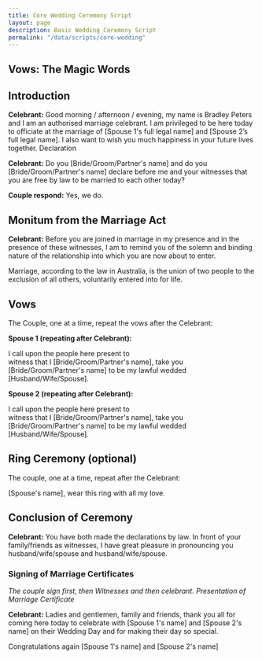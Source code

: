 ```yaml
---
title: Core Wedding Ceremony Script
layout: page
description: Basic Wedding Ceremony Script
permalink: "/data/scripts/core-wedding"
---
```


## Vows: The Magic Words

## Introduction

**Celebrant:** Good morning / afternoon / evening, my name is Bradley Peters and I am an authorised marriage celebrant. I am privileged to be here today to officiate at the marriage of \[Spouse 1's full legal name] and \[Spouse 2’s full legal name]. I also want to wish you much happiness in your future lives together.
Declaration

**Celebrant:** Do you \[Bride/Groom/Partner's name] and do you \[Bride/Groom/Partner's name] declare before me and your witnesses that you are free by law to be married to each other today?

**Couple respond:** Yes, we do.

## Monitum from the Marriage Act

**Celebrant:** Before you are joined in marriage in my presence and in the presence of these witnesses, I am to remind you of the solemn and binding nature of the relationship into which you are now about to enter.

Marriage, according to the law in Australia, is the union of two people to the exclusion of all others, voluntarily entered into for life.

## Vows

The Couple, one at a time, repeat the vows after the Celebrant:

**Spouse 1 (repeating after Celebrant):**

I call upon the people here present to  
witness that I \[Bride/Groom/Partner's name], take you  
\[Bride/Groom/Partner's name] to be my lawful wedded \[Husband/Wife/Spouse].

**Spouse 2 (repeating after Celebrant):**

I call upon the people here present to  
witness that I \[Bride/Groom/Partner's name], take you  
\[Bride/Groom/Partner's name] to be my lawful wedded \[Husband/Wife/Spouse].

## Ring Ceremony (optional)

The couple, one at a time, repeat after the Celebrant:

\[Spouse's name], wear this ring with all my love.

## Conclusion of Ceremony

**Celebrant:** You have both made the declarations by law. In front of your family/friends as witnesses, I have great pleasure in pronouncing you husband/wife/spouse and husband/wife/spouse.

### Signing of Marriage Certificates

*The couple sign first, then Witnesses and then celebrant.*
*Presentation of Marriage Certificate*

**Celebrant:** Ladies and gentlemen, family and friends, thank you all for coming here today to celebrate with \[Spouse 1's name] and \[Spouse 2's name] on their Wedding Day and for making their day so special.

Congratulations again \[Spouse 1's name] and \[Spouse 2's name]